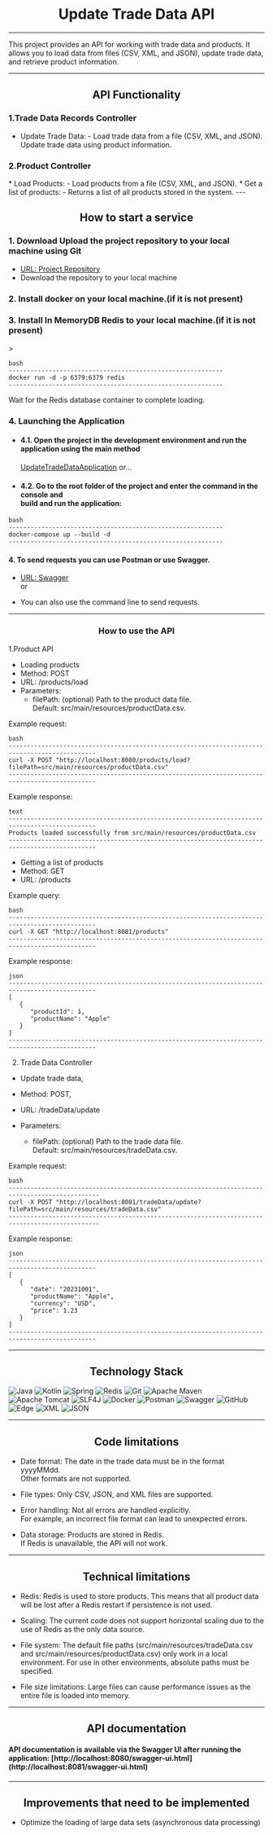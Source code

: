 
<h1 align="center">Update Trade Data API </h1>

---
This project provides an API for working with trade data and products.
It allows you to load data from files (CSV, XML, and JSON), update trade data, and retrieve product information.

---
<h2 align="center"> API Functionality </h2>
<h3> 1.Trade Data Records Controller </h3>

* Update Trade Data: - Load trade data from a file (CSV, XML, and JSON).  
Update trade data using product information.

<h3>2.Product Controller</h3>
* Load Products: - Load products from a file (CSV, XML, and JSON).  
* Get a list of products: - Returns a list of all products stored in the system.
---

<h2 align="center"> How to start a service </h2>

<h3> 1. Download Upload the project repository to your local machine using Git </h3>

* [URL: Project Repository](https://github.com/sergeiburya/updateTradeRecords)
* Download the repository to your local machine

<h3> 2. Install docker on your local machine.(if it is not present) </h3>

<h3> 3. Install In MemoryDB Redis to your local machine.(if it is not present)</h3>>

```
bash
-----------------------------------------------------------
docker run -d -p 6379:6379 redis
-----------------------------------------------------------
```
Wait for the Redis database container to complete loading.

<h3> 4. Launching the Application</h3>

  - <h4> 4.1. Open the project in the development environment and run the application using the main method</h4> 

    [UpdateTradeDataApplication](src/main/kotlin/sb/ua/updatetradedata/UpdateTradeDataApplication.kt)  or...

  - <h4> 4.2. Go to the root folder of the project and enter the command in the console and <br> 
      build and run the application:</h4>

```
bash
-----------------------------------------------------------
docker-compose up --build -d
-----------------------------------------------------------
```


<h4> 4. To send requests you can use Postman or use Swagger.</h4> 

* [URL: Swagger](http://localhost:8080/swagger-ui.html)<br> or

* You can also use the command line to send requests. 

---

<h3 align="center"> How to use the API</h3>

1.Product API

* Loading products
* Method: POST
* URL: /products/load
* Parameters:
  - filePath: (optional) Path to the product data file.<br> Default: src/main/resources/productData.csv.
  
Example request:

```
bash
----------------------------------------------------------------------------------------------
curl -X POST "http://localhost:8080/products/load?filePath=src/main/resources/productData.csv"
----------------------------------------------------------------------------------------------
```

Example response:

```
text
----------------------------------------------------------------------------------------------
Products loaded successfully from src/main/resources/productData.csv
----------------------------------------------------------------------------------------------
```

* Getting a list of products
* Method: GET
* URL: /products

Example query:
```
bash
----------------------------------------------------------------------------------------------
curl -X GET "http://localhost:8081/products"
----------------------------------------------------------------------------------------------
```

Example response:

```
json
----------------------------------------------------------------------------------------------
[
   {
      "productId": 1,
      "productName": "Apple"
   }
]
----------------------------------------------------------------------------------------------
```

2. Trade Data Controller

* Update trade data,
* Method: POST,
* URL: /tradeData/update

* Parameters: 
  - filePath: (optional) Path to the trade data file.<br>Default: src/main/resources/tradeData.csv.<br>
  
Example request:

```
bash
-----------------------------------------------------------------------------------------------
curl -X POST "http://localhost:8081/tradeData/update?filePath=src/main/resources/tradeData.csv"
-----------------------------------------------------------------------------------------------
```

Example response:

```
json
----------------------------------------------------------------------------------------------
[
   {
      "date": "20231001",
      "productName": "Apple",
      "currency": "USD",
      "price": 1.23
   }
]
----------------------------------------------------------------------------------------------
```

---

<h2 align="center"> Technology Stack </h2>

![Java](https://img.shields.io/badge/java:_17-%23ED8B00.svg?style=for-the-badge&logo=openjdk&logoColor=white)
![Kotlin](https://img.shields.io/badge/kotlin-%237F52FF.svg?style=for-the-badge&logo=kotlin&logoColor=white)
![Spring](https://img.shields.io/badge/spring_boot:3.2.1-%236DB33F.svg?style=for-the-badge&logo=spring&logoColor=white)
![Redis](https://img.shields.io/badge/redis-%23DD0031.svg?style=for-the-badge&logo=redis&logoColor=white)
![Git](https://img.shields.io/badge/git-%23F05033.svg?style=for-the-badge&logo=git&logoColor=white)
![Apache Maven](https://img.shields.io/badge/Apache%20Maven-C71A36?style=for-the-badge&logo=Apache%20Maven&logoColor=white)
![Apache Tomcat](https://img.shields.io/badge/apache%20tomcat-%23F8DC75.svg?style=for-the-badge&logo=apache-tomcat&logoColor=black)
![SLF4J](https://img.shields.io/badge/SLF4J-0078D7?style=for-the-badge&logo=Microsoft-edge&logoColor=white)
![Docker](https://img.shields.io/badge/docker-%230db7ed.svg?style=for-the-badge&logo=docker&logoColor=white)
![Postman](https://img.shields.io/badge/Postman-FF6C37?style=for-the-badge&logo=postman&logoColor=white)
![Swagger](https://img.shields.io/badge/-Swagger:_3.0-%23Clojure?style=for-the-badge&logo=swagger&logoColor=white)
![GitHub](https://img.shields.io/badge/github-%23121011.svg?style=for-the-badge&logo=github&logoColor=white)
![Edge](https://img.shields.io/badge/CSV-0078D7?style=for-the-badge&logo=Microsoft-edge&logoColor=white)
![XML](https://img.shields.io/badge/XML-0078D7?style=for-the-badge&logo=Microsoft-edge&logoColor=white)
![JSON](https://img.shields.io/badge/JASON-0078D7?style=for-the-badge&logo=Microsoft-edge&logoColor=white)

---

<h2 align="center"> Code limitations </h2>

* Date format: The date in the trade data must be in the format yyyyMMdd.<br> Other formats are not supported.

* File types: Only CSV, JSON, and XML files are supported.

* Error handling: Not all errors are handled explicitly.<br> For example, an incorrect file format can lead to unexpected errors.

* Data storage: Products are stored in Redis. <br> If Redis is unavailable, the API will not work.

---
<h2 align="center"> Technical limitations </h2>

* Redis: Redis is used to store products. This means that all product data will be lost after a Redis restart if persistence is not used.

* Scaling: The current code does not support horizontal scaling due to the use of Redis as the only data source.

* File system: The default file paths (src/main/resources/tradeData.csv and src/main/resources/productData.csv) only work in a local environment. For use in other environments, absolute paths must be specified.

* File size limitations: Large files can cause performance issues as the entire file is loaded into memory.

---
<h2 align="center"> API documentation</h2>

<h4>API documentation is available via the Swagger UI after running the application:
[http://localhost:8080/swagger-ui.html](http://localhost:8081/swagger-ui.html) <h4>

---

<h2 align="center"> Improvements that need to be implemented </h2>

* Optimize the loading of large data sets (asynchronous data processing)
